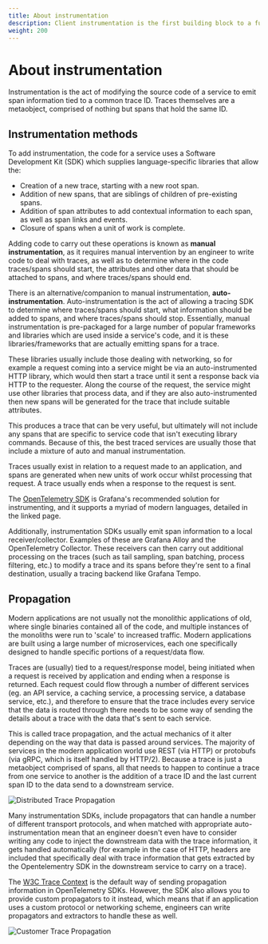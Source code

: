 ```yaml
---
title: About instrumentation
description: Client instrumentation is the first building block to a functioning distributed tracing visualization pipeline.
weight: 200
---
```


# About instrumentation

Instrumentation is the act of modifying the source code of a service to emit span information tied to a common trace ID. Traces themselves are a metaobject, comprised of nothing but spans that hold the same ID.

## Instrumentation methods

To add instrumentation, the code for a service uses a Software Development Kit (SDK) which supplies language-specific libraries that allow the:

* Creation of a new trace, starting with a new root span.
* Addition of new spans, that are siblings of children of pre-existing spans.
* Addition of span attributes to add contextual information to each span, as well as span links and events.
* Closure of spans when a unit of work is complete.

Adding code to carry out these operations is known as **manual instrumentation**, as it requires manual intervention by an engineer to write code to deal with traces, as well as to determine where in the code traces/spans should start, the attributes and other data that should be attached to spans, and where traces/spans should end.

There is an alternative/companion to manual instrumentation, **auto-instrumentation**. Auto-instrumentation is the act of allowing a tracing SDK to determine where traces/spans should start, what information should be added to spans, and where traces/spans should stop. Essentially, manual instrumentation is pre-packaged for a large number of popular frameworks and libraries which are used inside a service's code, and it is these libraries/frameworks that are actually emitting spans for a trace.

These libraries usually include those dealing with networking, so for example a request coming into a service might be via an auto-instrumented HTTP library, which would then start a trace until it sent a response back via HTTP to the requester. Along the course of the request, the service might use other libraries that process data, and if they are also auto-instrumented then new spans will be generated for the trace that include suitable attributes.

This produces a trace that can be very useful, but ultimately will not include any spans that are specific to service code that isn't executing library commands. Because of this, the best traced services are usually those that include a mixture of auto and manual instrumentation.

Traces usually exist in relation to a request made to an application, and spans are generated when new units of work occur whilst processing that request. A trace usually ends when a response to the request is sent.

The [OpenTelemetry SDK](https://opentelemetry.io/docs/instrumentation/) is Grafana's recommended solution for instrumenting, and it supports a myriad of modern languages, detailed in the linked page.

Additionally, instrumentation SDKs usually emit span information to a local receiver/collector. Examples of these are Grafana Alloy and the OpenTelemetry Collector. These receivers can then carry out additional processing on the traces (such as tail sampling, span batching, process filtering, etc.) to modify a trace and its spans before they're sent to a final destination, usually a tracing backend like Grafana Tempo.

## Propagation

Modern applications are not usually not the monolithic applications of old, where single binaries contained all of the code, and multiple instances of the monoliths were run to 'scale' to increased traffic. Modern applications are built using a large number of microservices, each one specifically designed to handle specific portions of a request/data flow.

Traces are (usually) tied to a request/response model, being initiated when a request is received by application and ending when a response is returned. Each request could flow through a number of different services (eg. an API service, a caching service, a processing service, a database service, etc.), and therefore to ensure that the trace includes every service that the data is routed through there needs to be some way of sending the details about a trace with the data that's sent to each service.

This is called trace propagation, and the actual mechanics of it alter depending on the way that data is passed around services. The majority of services in the modern application world use REST (via HTTP) or protobufs (via gRPC, which is itself handled by HTTP/2). Because a trace is just a metaobject comprised of spans, all that needs to happen to continue a trace from one service to another is the addition of a trace ID and the last current span ID to the data send to a downstream service.

![Distributed Trace Propagation](/media/docs/tempo/architecture/Tempo-TracePropagation.png)

Many instrumentation SDKs, include propagators that can handle a number of different transport protocols, and when matched with appropriate auto-instrumentation mean that an engineer doesn't even have to consider writing any code to inject the downstream data with the trace information, it gets handled automatically (for example in the case of HTTP, headers are included that specifically deal with trace information that gets extracted by the Opentelementry SDK in the downstream service to carry on a trace).

The [W3C Trace Context](https://www.w3.org/TR/trace-context/) is the default way of sending propagation information in OpenTelemetry SDKs.
However, the SDK also allows you to provide custom propagators to it instead, which means that if an application uses a custom protocol or networking scheme, engineers can write propagators and extractors to handle these as well.

![Customer Trace Propagation](/media/docs/tempo/architecture/Tempo-CustomPropagation.png)